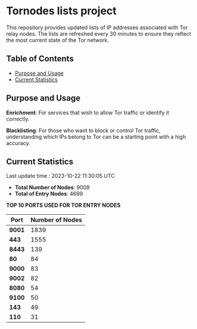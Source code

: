 # Tornodes lists project

This repository provides updated lists of IP addresses associated with Tor relay nodes. The lists are refreshed every 30 minutes to ensure they reflect the most current state of the Tor network.

## Table of Contents

- [Purpose and Usage](#purpose-and-usage)
- [Current Statistics](#current-statistics)


## Purpose and Usage

**Enrichment**: For services that wish to allow Tor traffic or identify it correctly.

**Blacklisting**: For those who want to block or control Tor traffic, understanding which IPs belong to Tor can be a starting point with a high accuracy.

## Current Statistics

Last update time : 2023-10-22 11:30:05 UTC

- **Total Number of Nodes**: 9009
- **Total of Entry Nodes**: 4699

**TOP 10 PORTS USED FOR TOR ENTRY NODES**

| **Port** | **Number of Nodes** |
|------|-----------------|
| **9001**   | 1839  |
| **443**   | 1555  |
| **8443**   | 139  |
| **80**   | 84  |
| **9000**   | 83  |
| **9002**   | 82  |
| **8080**   | 54  |
| **9100**   | 50  |
| **143**   | 49  |
| **110**   | 31  |

